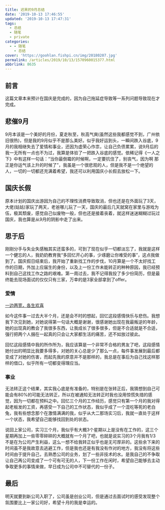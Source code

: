 ```yaml
---
title: 迟来的9月总结
date: '2019-10-13 17:46:55'
updated: '2019-10-13 17:47:31'
tags:
  - 总结
  - 随笔
  - private
categories:
  - - 随笔
    - 总结
cover: 'https://goohlan.fishpi.cn/img/20180207.jpg'
permalink: /articles/2019/10/13/1570960015377.html
abbrlink: 8635
---
```

## 前言

这篇文章本来预计在国庆是完成的，因为自己拖延症导致等一系列问题导致现在才完成。

## 悲催9月
9月本该是一个美好的月份，夏走秋至，秋高气爽(虽然这些我都感觉不到，广州依旧很热)，但是我的9月似乎不是那么美好。似乎我好运到头，一瞬间跌入谷底，9月的我相继失去了爱情和事业，还因为虚荣心作祟，让自己负债累累，说9月后的我一无所有一点也不为过，我算是体验了一把跌入谷底的感觉。依稀记得《一人之下》中有这样一句话：“当你最倒霉的时候啊，一定要抗住了，别丧气，因为啊 那正是你运气该上升的时候了”，我虽是一个很悲观的人，但是我不是一个绝望的人，一切的一切都还充满着希望，我还可以利用国庆小长假去放松一下。

## 国庆长假
原本计划的国庆出游因为自己的不理性消费导致取消，但也还是在外面玩了3天，大佬(姑姑)家玩了两天，老爸哪儿玩了一天，国庆的最后几天就窝在家里与游戏为伍，极其颓废，感觉自己似废物一般，但也还是接着丧着，就这样迷迷糊糊过玩过国庆，我也算是从9月的阴影中走了出来。

## 思于后

刚刚分手与失业失感触其实还蛮多的，可到了现在似乎一切都淡忘了，我就是这样一个健忘的人，我奶奶教育我“多回忆开心的事，少琢磨让你难受的事”，这点我做到了。国庆假日结束后，我开始了重新找工作的步伐，10月算是一个不太好找工作的日期，外加上应届生的身份，以及上一份工作未能转正的种种原因，我已经预料到自己这找工作之路的艰难。第一周过去，我不记得我投了多少份简历，但是最终能去现场面试的仅仅只有三家，万幸的是3家全部拿到了offer。

### 爱情

[一边两宽，各生欢喜](https://www.jinjianh.com/articles/2019/09/21/1569077915744.html)

如今这件事一过去大半个月，还是会不时的想起，回忆这段感情快乐与悲伤。我想我下次见到她，对她说得第一句话大概是谢谢，很感谢她出现在我最叛逆的年龄，她的出现真的教会了我很多东西，让我成长了很多很多，但是不合适就是不合适，强行把两个人捆在一起真的只会让大家都生活的痛苦，还不如放过彼此。

回忆这段感情中我的所作所为，我应该算是一个非常不合格的男友了吧，这段感情她付出的明显比我要多得多，对她的关心总是少了那么一点，每件事发展到最后都变成了对她的伤害，而起先我的原意并不是那样的，我总是在事后为自己找这样那样的借口，似乎所有一切都变得理应当。

### 事业

无法转正这个结果，其实我心底是有准备的，特别是在张转正后，我猜想到自己可能会有80%的可能无法转正，所以在被通知无法转正时我也没用惊慌失措的感觉，因为一切都在预料之中。回忆三个月的工作经历，感觉只有第一个月的我对得起老板发的工资，再感受一下自己的工作状态，我似乎成了一个混吃等死的老白兔，我有些想念那个在激情满满的我，似乎从大二那场实习后，我就一直处于这样一个状态，我希望自己能够找回到处的状态。

说回上家公司，实习三个月，我似乎有大概3个星期以上是没有在工作的，这三个星期再加上一些零零碎碎的大概就有一个月了吧，也就是说实习的3个月我有1/3不是在为公司产生利益，这么一想不给我转正似乎也是无可厚非的。这些余下来的时间虽不是我故意去逃避工作，但是我也还是有我没有作对的地方，我没有将这些时间由于提升自己，去熟悉公司的业务，划了一些非技术的水。是我自己的不争取让自己再公司变成了一个可有可无的人，下一份工作在闲时，希望自己能够去主动争取更多的事情来做，早日成为公司中不可替代的一份子。

## 最后

明天就要到新公司入职了，公司虽是创业公司，但是通过去面试时的感受发现整个氛围要比上一家公司好，希望十月的我是幸运的。
